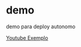 # demo
demo para deploy autonomo


[Youtube Exemplo](https://www.youtube.com/embed/eCIB4iRjMNo?si=HGvkEZNq3YvQd2wE)
